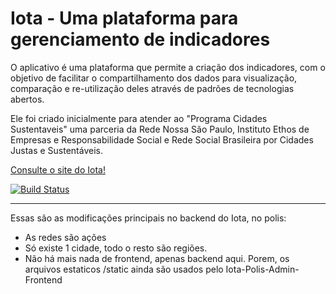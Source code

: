 # Iota - Uma plataforma para gerenciamento de indicadores

O aplicativo é uma plataforma que permite a criação dos indicadores, com o objetivo de facilitar o compartilhamento dos dados para visualização, comparação e re-utilização deles através de padrões de tecnologias abertos.

Ele foi criado inicialmente para atender ao "Programa Cidades Sustentaveis" uma parceria da Rede Nossa São Paulo,
Instituto Ethos de Empresas e Responsabilidade Social e Rede Social Brasileira por Cidades Justas e Sustentáveis.

[Consulte o site do Iota!](http://eokoe.github.io/Iota/)


[![Build Status](https://secure.travis-ci.org/iotaorg/Iota-Polis.png?branch=master)](https://travis-ci.org/iotaorg/Iota-Polis)

---

Essas são as modificações principais no backend do Iota, no polis:

* As redes são ações
* Só existe 1 cidade, todo o resto são regiões.
* Não há mais nada de frontend, apenas backend aqui. Porem, os arquivos estaticos /static ainda são usados pelo Iota-Polis-Admin-Frontend



